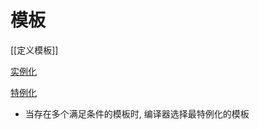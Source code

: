 # 模板

[[定义模板]]

[实例化](c++-template-instation.md)

[特例化](c++-template-specialization.md)

- 当存在多个满足条件的模板时, 编译器选择最特例化的模板